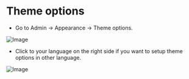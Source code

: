 # Theme options

- Go to Admin -> Appearance -> Theme options.

![Image](https://live.staticflickr.com/65535/51725601791_d601c2a712_b.jpg)

- Click to your language on the right side if you want to setup theme options in other language.

![Image](https://live.staticflickr.com/65535/51724792977_186ae2e0cf_b.jpg)
